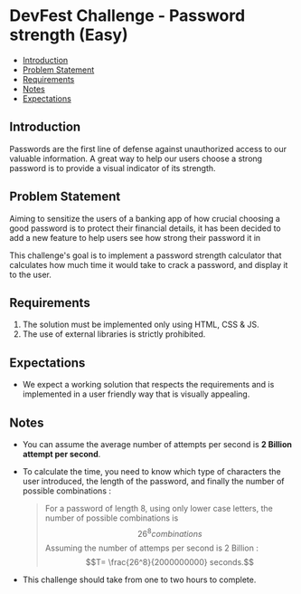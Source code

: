 # DevFest Challenge - Password strength (Easy)

- [Introduction](#introduction)
- [Problem Statement](#problem-statement)
- [Requirements](#requirements)
- [Notes](#notes)
- [Expectations](#expectations)

## Introduction

Passwords are the first line of defense against unauthorized access to our valuable information. A great way to help our users choose a strong password is to provide a visual indicator of its strength.

## Problem Statement

Aiming to sensitize the users of a banking app of how crucial choosing a good password is to protect their financial details, it has been decided to add a new feature to help users see how strong their password it in

This challenge's goal is to implement a password strength calculator that calculates how much time it would take to crack a password, and display it to the user.

## Requirements

1. The solution must be implemented only using HTML, CSS & JS.
2. The use of external libraries is strictly prohibited.

## Expectations

- We expect a working solution that respects the requirements and is implemented in a user friendly way that is visually appealing.

## Notes

- You can assume the average number of attempts per second is **2 Billion attempt per second**.
- To calculate the time, you need to know which type of characters the user introduced, the length of the password, and finally the number of possible combinations :

  > For a password of length 8, using only lower case letters, the number of possible combinations is $$26^8 combinations$$
  > Assuming the number of attemps per second is 2 Billion : $$T= \frac{26^8}{2000000000}  seconds.$$

- This challenge should take from one to two hours to complete.
